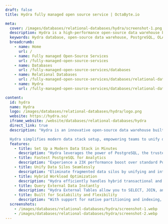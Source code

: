 ```yaml
---
draft: false
title: Hydra fully managed open source service | OctaByte.io

meta:
  cover: /images/databases/relational-databases/hydra/screenshot-1.png
  description: Hydra is a high-performance open-source data warehouse built on PostgreSQL, offering advanced OLAP and HTAP capabilities with seamless data integration and real-time insights.
  keywords: Hydra database, open-source data warehouse, PostgreSQL, OLAP, HTAP, columnar storage, parallel query processing, vectorized execution, data silos, real-time analytics, modern data stack, ETL tools, Airbyte, Fivetran
  breadcrumb:
    - name: Home
      url: /
    - name: Fully managed Open-Source Services
      url: /fully-managed-open-source-services
    - name: Databases
      url: /fully-managed-open-source-services/databases
    - name: Relational Databases
      url: /fully-managed-open-source-services/databases/relational-databases
    - name: Hydra
      url: /fully-managed-open-source-services/databases/relational-databases/hydra

content:
  id: hydra
  name: Hydra
  logo: /images/databases/relational-databases/hydra/logo.png
  website: https://hydra.so/
  iframe_website: /website/databases/relational-databases/hydra
  direct_link: true
  description: "Hydra is an innovative open-source data warehouse built on the robust foundation of PostgreSQL. Designed to handle the most demanding online analytical processing (OLAP) and hybrid transactional/analytical processing (HTAP) workloads, Hydra combines cutting-edge features like columnar storage, vectorized execution, and parallel query processing. Unlike traditional data warehouses, Hydra also supports PostgreSQL heap tables, indexing, and native partitioning, delivering exceptional performance for high-throughput transactional writes, quick lookups, and operational queries.

  Hydra simplifies modern data stack setup, empowering teams to unify data silos and provide consistent, real-time insights. With seamless integration through PostgreSQL COPY and ETL tools like Airbyte or Fivetran, Hydra ensures your data is always accessible. Its unique external table support enables instant querying and updating of external data sources, making Hydra the go-to solution for teams seeking a unified, high-performance data platform."
  features:
    - title: Set Up a Modern Data Stack in Minutes
      description: "Hydra leverages the power of PostgreSQL, the trusted open-source foundation powering millions of applications worldwide."
    - title: Fastest PostgreSQL for Analytics
      description: "Experience a 23X performance boost over standard PostgreSQL with Hydra's columnar storage, parallel query execution, and vectorized processing."
    - title: Unify Data Silos Seamlessly
      description: "Eliminate fragmented data silos by unifying and integrating your data with ease. Use PostgreSQL COPY or ETL tools like Airbyte and Fivetran for real-time data ingestion."
    - title: Hybrid Workload Optimization
      description: "Hydra efficiently handles hybrid transactional and analytical processing (HTAP), making it ideal for high-throughput writes and operational queries."
    - title: Query External Data Instantly
      description: "Hydra External Tables allow you to SELECT, JOIN, and UPDATE external data sources directly without additional preprocessing."
    - title: Built for Scalability and Flexibility
      description: "With support for native partitioning and indexing, Hydra adapts to your growing data needs, ensuring consistent performance at scale."
  screenshots:
    - /images/databases/relational-databases/hydra/screenshot-1.webp
    - /images/databases/relational-databases/hydra/screenshot-2.webp
---
```


